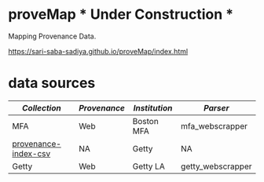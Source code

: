 # proveMap * Under Construction *
Mapping Provenance Data.

https://sari-saba-sadiya.github.io/proveMap/index.html

# data sources

| _Collection_    | _Provenance_    | _Institution_   | _Parser_        |
| --------------- | --------------- | --------------  | --------------- |
| MFA             |   Web           | Boston MFA      | mfa_webscrapper |
| [provenance-index-csv](https://github.com/thegetty/provenance-index-csv) | NA | Getty | NA |
| Getty           | Web             | Getty LA        | getty_webscrapper |
